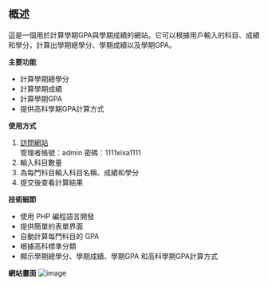 ## 概述

這是一個用於計算學期GPA與學期成績的網站。它可以根據用戶輸入的科目、成績和學分，計算出學期總學分、學期成績以及學期GPA。

**主要功能**

* 計算學期總學分
* 計算學期成績
* 計算學期GPA
* 提供高科學期GPA計算方式

**使用方式**

1. [訪問網站](http://203.64.95.42/C112151111/GPA_login.php)   
管理者帳號：admin 
密碼：1111xixa1111
2. 輸入科目數量
3. 為每門科目輸入科目名稱、成績和學分
4. 提交後查看計算結果

**技術細節**

* 使用 PHP 編程語言開發
* 提供簡單的表單界面
* 自動計算每門科目的 GPA
* 根據高科標準分類
* 顯示學期總學分、學期成績、學期GPA 和高科學期GPA計算方式

**網站畫面**
![image](https://github.com/xixa3333/GPA-website/assets/128284090/2b37a4db-3bc7-4c8e-8349-e6094c65e473)



